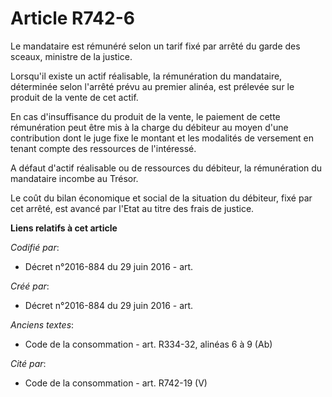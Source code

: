 # Article R742-6

Le mandataire est rémunéré selon un tarif fixé par arrêté du garde des sceaux, ministre de la justice.

Lorsqu'il existe un actif réalisable, la rémunération du mandataire, déterminée selon l'arrêté prévu au premier alinéa, est
prélevée sur le produit de la vente de cet actif.

En cas d'insuffisance du produit de la vente, le paiement de cette rémunération peut être mis à la charge du débiteur au
moyen d'une contribution dont le juge fixe le montant et les modalités de versement en tenant compte des ressources de
l'intéressé.

A défaut d'actif réalisable ou de ressources du débiteur, la rémunération du mandataire incombe au Trésor.

Le coût du bilan économique et social de la situation du débiteur, fixé par cet arrêté, est avancé par l'Etat au titre des
frais de justice.

**Liens relatifs à cet article**

_Codifié par_:

  - Décret n°2016-884 du 29 juin 2016 - art.

_Créé par_:

  - Décret n°2016-884 du 29 juin 2016 - art.

_Anciens textes_:

  - Code de la consommation - art. R334-32, alinéas 6 à 9 (Ab)

_Cité par_:

  - Code de la consommation - art. R742-19 (V)
